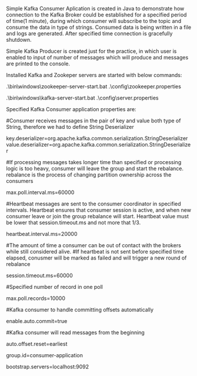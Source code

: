 Simple Kafka Consumer Aplication is created in Java to demonstrate how connection to the Kafka Broker could be established for a specified period of time(1 minute), during which consumer will subscribe to the topic and consume the data in type of strings. Consumed data is being written in a file and logs are generated. After specified time connection is gracefully shutdown.

Simple Kafka Producer is created just for the practice, in which user is enabled to input of number of messages which will produce and messages are printed to the console. 

Installed Kafka and Zookeper servers are started with below commands:

.\bin\windows\zookeeper-server-start.bat .\config\zookeeper.properties

.\bin\windows\kafka-server-start.bat .\config\server.properties

Specified Kafka Consumer application properties  are:

#Consumer receives messages in the pair of key  and value both type of String, therefore we had to define String Deserializer
	
  key.deserializer=org.apache.kafka.common.serialization.StringDeserializer
	value.deserializer=org.apache.kafka.common.serialization.StringDeserializer

#If processing messages takes longer time than specified or processing logic is too heavy, consumer will leave the group and start the rebalance. rebalance is the process of changing partition ownership across the consumers

  max.poll.interval.ms=60000

#Heartbeat messages are sent to the consumer coordinator in specified intervals. Heartbeat ensures that consumer session is active, and when new consumer leave 	or join the group rebalance  will start. Heartbeat value must be lower that session.timeout.ms and not more that 1/3.
	
  heartbeat.interval.ms=20000

#The amount of time a consumer can be out of contact with the brokers while still considered alive.
#If heartbeat is not sent before specified time elapsed, conusmer will be marked as failed and will trigger a new round of rebalance
	
  session.timeout.ms=60000

#Specified number of record in one poll
	
  max.poll.records=10000

#Kafka consumer to handle committing offsets automatically

  enable.auto.commit=true

#Kafka consumer will read messages from the beginning
  
  auto.offset.reset=earliest

group.id=consumer-application

bootstrap.servers=localhost:9092

